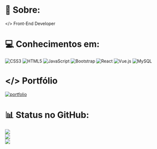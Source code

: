 # 💫 Sobre:
</> Front-End Developer<br>

# 💻 Conhecimentos em:
![CSS3](https://img.shields.io/badge/css3-%231572B6.svg?style=for-the-badge&logo=css3&logoColor=white) ![HTML5](https://img.shields.io/badge/html5-%23E34F26.svg?style=for-the-badge&logo=html5&logoColor=white) ![JavaScript](https://img.shields.io/badge/javascript-%23323330.svg?style=for-the-badge&logo=javascript&logoColor=%23F7DF1E) ![Bootstrap](https://img.shields.io/badge/bootstrap-%238511FA.svg?style=for-the-badge&logo=bootstrap&logoColor=white) ![React](https://img.shields.io/badge/react-%2320232a.svg?style=for-the-badge&logo=react&logoColor=%2361DAFB) ![Vue.js](https://img.shields.io/badge/vue.js-%2335495e.svg?style=for-the-badge&logo=vuedotjs&logoColor=%234FC08D) ![MySQL](https://img.shields.io/badge/mysql-4479A1.svg?style=for-the-badge&logo=mysql&logoColor=white)

#  </> Portfólio

[![portfolio](https://img.shields.io/badge/my_portfolio-000?style=for-the-badge&logo=ko-fi&logoColor=white)](https://galazzij.github.io/portfolio/)

# 📊 Status no GitHub:
![](https://github-readme-stats.vercel.app/api?username=GalazziJ&theme=discord_old_blurple&hide_border=false&include_all_commits=false&count_private=false)<br/>
![](https://github-readme-streak-stats.herokuapp.com/?user=GalazziJ&theme=discord_old_blurple&hide_border=false)<br/>
![](https://github-readme-stats.vercel.app/api/top-langs/?username=GalazziJ&theme=discord_old_blurple&hide_border=false&include_all_commits=false&count_private=false&layout=compact)


<!-- Proudly created with GPRM ( https://gprm.itsvg.in ) -->
